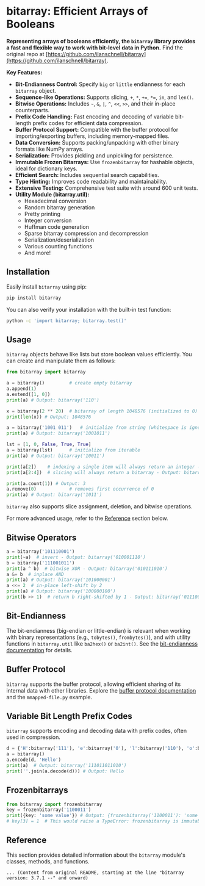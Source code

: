 # bitarray: Efficient Arrays of Booleans

**Representing arrays of booleans efficiently, the `bitarray` library provides a fast and flexible way to work with bit-level data in Python.**  Find the original repo at [https://github.com/ilanschnell/bitarray](https://github.com/ilanschnell/bitarray).

**Key Features:**

*   **Bit-Endianness Control:** Specify `big` or `little` endianness for each `bitarray` object.
*   **Sequence-like Operations:** Supports slicing, `+`, `*`, `+=`, `*=`, `in`, and `len()`.
*   **Bitwise Operations:** Includes `~`, `&`, `|`, `^`, `<<`, `>>`, and their in-place counterparts.
*   **Prefix Code Handling:** Fast encoding and decoding of variable bit-length prefix codes for efficient data compression.
*   **Buffer Protocol Support:**  Compatible with the buffer protocol for importing/exporting buffers, including memory-mapped files.
*   **Data Conversion:** Supports packing/unpacking with other binary formats like NumPy arrays.
*   **Serialization:** Provides pickling and unpickling for persistence.
*   **Immutable Frozen Bitarrays:** Use `frozenbitarray` for hashable objects, ideal for dictionary keys.
*   **Efficient Search:** Includes sequential search capabilities.
*   **Type Hinting:** Improves code readability and maintainability.
*   **Extensive Testing:**  Comprehensive test suite with around 600 unit tests.
*   **Utility Module (bitarray.util):**
    *   Hexadecimal conversion
    *   Random bitarray generation
    *   Pretty printing
    *   Integer conversion
    *   Huffman code generation
    *   Sparse bitarray compression and decompression
    *   Serialization/deserialization
    *   Various counting functions
    *   And more!

## Installation

Easily install `bitarray` using pip:

```bash
pip install bitarray
```

You can also verify your installation with the built-in test function:

```bash
python -c 'import bitarray; bitarray.test()'
```

## Usage

`bitarray` objects behave like lists but store boolean values efficiently. You can create and manipulate them as follows:

```python
from bitarray import bitarray

a = bitarray()         # create empty bitarray
a.append(1)
a.extend([1, 0])
print(a) # Output: bitarray('110')

x = bitarray(2 ** 20)  # bitarray of length 1048576 (initialized to 0)
print(len(x)) # Output: 1048576

a = bitarray('1001 011')   # initialize from string (whitespace is ignored)
print(a) # Output: bitarray('1001011')

lst = [1, 0, False, True, True]
a = bitarray(lst)      # initialize from iterable
print(a) # Output: bitarray('10011')

print(a[2])    # indexing a single item will always return an integer - Output: 0
print(a[2:4])  # slicing will always return a bitarray - Output: bitarray('01')

print(a.count(1)) # Output: 3
a.remove(0)            # removes first occurrence of 0
print(a) # Output: bitarray('1011')
```

`bitarray` also supports slice assignment, deletion, and bitwise operations.

For more advanced usage, refer to the [Reference](#reference) section below.

## Bitwise Operators

```python
a = bitarray('101110001')
print(~a)  # invert - Output: bitarray('010001110')
b = bitarray('111001011')
print(a ^ b)  # bitwise XOR - Output: bitarray('010111010')
a &= b  # inplace AND
print(a) # Output: bitarray('101000001')
a <<= 2  # in-place left-shift by 2
print(a) # Output: bitarray('100000100')
print(b >> 1)  # return b right-shifted by 1 - Output: bitarray('011100101')
```

## Bit-Endianness

The bit-endianness (big-endian or little-endian) is relevant when working with binary representations (e.g., `tobytes()`, `frombytes()`), and with utility functions in `bitarray.util` like `ba2hex()` or `ba2int()`.  See the [bit-endianness documentation](https://github.com/ilanschnell/bitarray/blob/master/doc/endianness.rst) for details.

## Buffer Protocol

`bitarray` supports the buffer protocol, allowing efficient sharing of its internal data with other libraries. Explore the [buffer protocol documentation](https://github.com/ilanschnell/bitarray/blob/master/doc/buffer.rst) and the `mmapped-file.py` example.

## Variable Bit Length Prefix Codes

`bitarray` supports encoding and decoding data with prefix codes, often used in compression.

```python
d = {'H':bitarray('111'), 'e':bitarray('0'), 'l':bitarray('110'), 'o':bitarray('10')}
a = bitarray()
a.encode(d, 'Hello')
print(a)  # Output: bitarray('111011011010')
print(''.join(a.decode(d))) # Output: Hello
```

## Frozenbitarrays

```python
from bitarray import frozenbitarray
key = frozenbitarray('1100011')
print({key: 'some value'}) # Output: {frozenbitarray('1100011'): 'some value'}
# key[3] = 1  # This would raise a TypeError: frozenbitarray is immutable
```

## Reference

This section provides detailed information about the `bitarray` module's classes, methods, and functions.
```
... (Content from original README, starting at the line "bitarray version: 3.7.1 --" and onward)